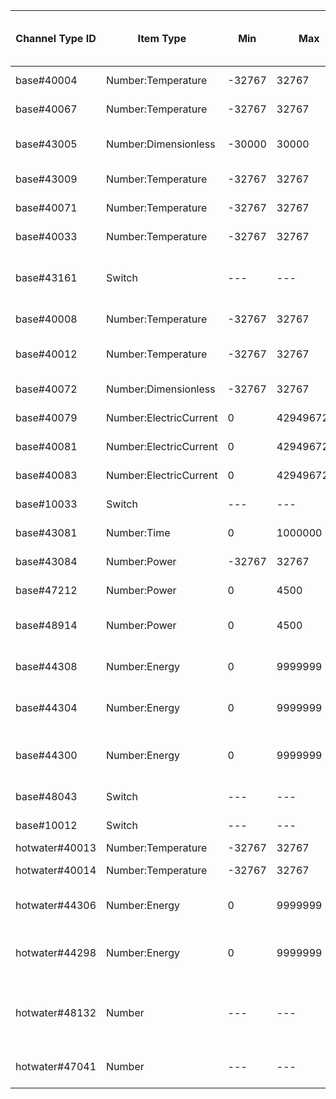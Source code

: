 | Channel Type ID | Item Type    | Min          | Max          | Writable | Description                         | Allowed Values (write access)  |
|-----------------|--------------|--------------|--------------|----------|-------------------------------------|--------------------------------|
| base#40004 | Number:Temperature | -32767 | 32767 | No | BT1 Outdoor Temperature |  |
| base#40067 | Number:Temperature | -32767 | 32767 | No | BT1 Average |  |
| base#43005 | Number:Dimensionless | -30000 | 30000 | Yes | Degree Minutes (16 bit) | any integer |
| base#43009 | Number:Temperature | -32767 | 32767 | No | Calc. Supply S1 |  |
| base#40071 | Number:Temperature | -32767 | 32767 | No | BT25 Ext. Supply |  |
| base#40033 | Number:Temperature | -32767 | 32767 | No | BT50 Room Temp S1 |  |
| base#43161 | Switch | --- | --- | No | External adjustment activated via input S1 |  |
| base#40008 | Number:Temperature | -32767 | 32767 | No | BT2 Supply temp S1 |  |
| base#40012 | Number:Temperature | -32767 | 32767 | No | EB100-EP14-BT3 Return temp |  |
| base#40072 | Number:Dimensionless | -32767 | 32767 | No | BF1 EP14 Flow |  |
| base#40079 | Number:ElectricCurrent | 0 | 4294967295 | No | EB100-BE3 Current |  |
| base#40081 | Number:ElectricCurrent | 0 | 4294967295 | No | EB100-BE2 Current |  |
| base#40083 | Number:ElectricCurrent | 0 | 4294967295 | No | EB100-BE1 Current |  |
| base#10033 | Switch | --- | --- | No | Int. el.add. blocked |  |
| base#43081 | Number:Time | 0 | 1000000 | No | Tot. op.time add. |  |
| base#43084 | Number:Power | -32767 | 32767 | No | Int. el.add. Power |  |
| base#47212 | Number:Power | 0 | 4500 | No | Max int add. power |  |
| base#48914 | Number:Power | 0 | 4500 | No | Max int add. power, SG Ready |  |
| base#44308 | Number:Energy | 0 | 9999999 | No | Heat Meter - Heat Cpr EP14 |  |
| base#44304 | Number:Energy | 0 | 9999999 | No | Heat Meter - Pool Cpr EP14 |  |
| base#44300 | Number:Energy | 0 | 9999999 | No | Heat Meter - Heat Cpr and Add EP14 |  |
| base#48043 | Switch | --- | --- | Yes | vacation mode |  |
| base#10012 | Switch | --- | --- | No | Compressor blocked |  |
| hotwater#40013 | Number:Temperature | -32767 | 32767 | No | BT7 HW Top |  |
| hotwater#40014 | Number:Temperature | -32767 | 32767 | No | BT6 HW Load |  |
| hotwater#44306 | Number:Energy | 0 | 9999999 | No | Heat Meter - HW Cpr EP14 |  |
| hotwater#44298 | Number:Energy | 0 | 9999999 | No | Heat Meter - HW Cpr and Add EP14 |  |
| hotwater#48132 | Number | --- | --- | Yes | Temporary Lux | 0=Off, 1=3h, 2=6h, 3=12h, 4=One time increase |
| hotwater#47041 | Number | --- | --- | Yes | Hot water mode | 0=Economy, 1=Normal, 2=Luxury |
